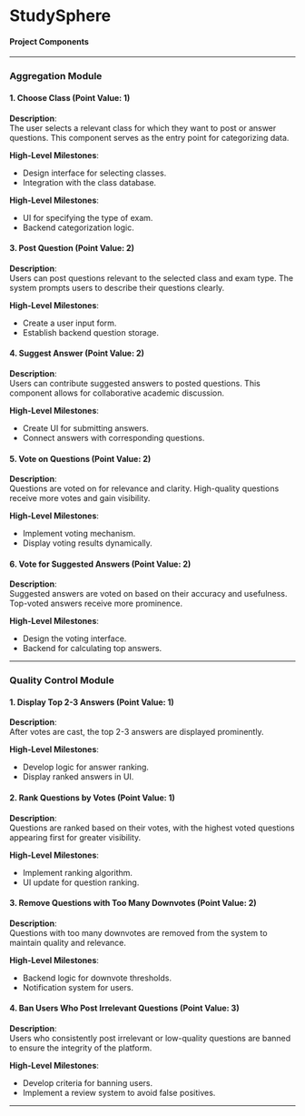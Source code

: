 # StudySphere

#### Project Components

---

### Aggregation Module

#### 1. Choose Class (Point Value: 1)
**Description**:  
The user selects a relevant class for which they want to post or answer questions. This component serves as the entry point for categorizing data.

**High-Level Milestones**:
- Design interface for selecting classes.
- Integration with the class database.

**High-Level Milestones**:
- UI for specifying the type of exam.
- Backend categorization logic.

#### 3. Post Question (Point Value: 2)
**Description**:  
Users can post questions relevant to the selected class and exam type. The system prompts users to describe their questions clearly.

**High-Level Milestones**:
- Create a user input form.
- Establish backend question storage.

#### 4. Suggest Answer (Point Value: 2)
**Description**:  
Users can contribute suggested answers to posted questions. This component allows for collaborative academic discussion.

**High-Level Milestones**:
- Create UI for submitting answers.
- Connect answers with corresponding questions.

#### 5. Vote on Questions (Point Value: 2)
**Description**:  
Questions are voted on for relevance and clarity. High-quality questions receive more votes and gain visibility.

**High-Level Milestones**:
- Implement voting mechanism.
- Display voting results dynamically.

#### 6. Vote for Suggested Answers (Point Value: 2)
**Description**:  
Suggested answers are voted on based on their accuracy and usefulness. Top-voted answers receive more prominence.

**High-Level Milestones**:
- Design the voting interface.
- Backend for calculating top answers.

---

### Quality Control Module

#### 1. Display Top 2-3 Answers (Point Value: 1)
**Description**:  
After votes are cast, the top 2-3 answers are displayed prominently.

**High-Level Milestones**:
- Develop logic for answer ranking.
- Display ranked answers in UI.

#### 2. Rank Questions by Votes (Point Value: 1)
**Description**:  
Questions are ranked based on their votes, with the highest voted questions appearing first for greater visibility.

**High-Level Milestones**:
- Implement ranking algorithm.
- UI update for question ranking.

#### 3. Remove Questions with Too Many Downvotes (Point Value: 2)
**Description**:  
Questions with too many downvotes are removed from the system to maintain quality and relevance.

**High-Level Milestones**:
- Backend logic for downvote thresholds.
- Notification system for users.

#### 4. Ban Users Who Post Irrelevant Questions (Point Value: 3)
**Description**:  
Users who consistently post irrelevant or low-quality questions are banned to ensure the integrity of the platform.

**High-Level Milestones**:
- Develop criteria for banning users.
- Implement a review system to avoid false positives.

---